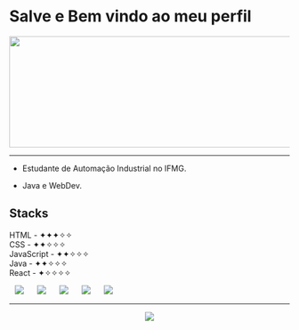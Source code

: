# Salve e Bem vindo ao meu perfil

<img height = "200em" width = "1000em" align = "center" src = "https://github-readme-stats.vercel.app/api?username=MatheusHachiman&count_private=true&show_icons=true&icon_color=774ede&title_color=6200ff&text_color=4802f7&bg_color=000000&border_radius=15px&border_color=4802f7"/>

<hr class="rounded"/>


<div style = "inline-block" align = "left">
  
- Estudante de Automação Industrial no IFMG. <br>
  
- Java e WebDev. <br>
 
## Stacks

HTML - ✦✦✦✧✧ <br>
CSS - ✦✦✧✧✧ <br>
JavaScript - ✦✦✧✧✧ <br>
Java - ✦✦✧✧✧ <br>
React - ✦✧✧✧✧ <br>

<img src = "https://img.shields.io/badge/HTML5-E34F26?style=for-the-badge&logo=html5&logoColor=white" hspace = "10">
<img src = "https://img.shields.io/badge/CSS3-1572B6?style=for-the-badge&logo=css3&logoColor=white" hspace = "10">
<img src = "https://img.shields.io/badge/JavaScript-F7DF1E?style=for-the-badge&logo=javascript&logoColor=black" hspace = "10">
<img src = "https://img.shields.io/badge/Java-ED8B00?style=for-the-badge&logo=Java&logoColor=white" hspace = "10">
<img src = "https://img.shields.io/badge/React-20232A?style=for-the-badge&logo=react&logoColor=61DAFB" hspace = "10">
  
</div> 

<hr class="rounded"/>

<p align = "center">
 <a href = "https://open.spotify.com/user/mathswhiler?si=96786ed5855c48dc">
 <img src = "https://img.shields.io/badge/Spotify-1ED760?&style=for-the-badge&logo=spotify&logoColor=white">
 </a>
</p>

